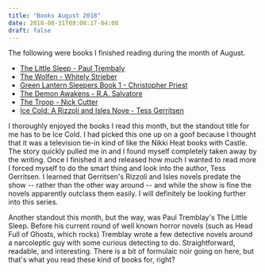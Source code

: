 ```yaml
---
title: "Books August 2018"
date: 2018-08-31T08:00:17-04:00
draft: false
---
```


The following were books I finished reading during the month of August.

* [The Little Sleep - Paul Trembaly](https://www.amazon.com/gp/product/B002GYI93S/ref=dbs_a_def_rwt_bibl_vppi_i3)
* [The Wolfen - Whitely Strieber](https://www.amazon.com/gp/product/B00LR0O8WI/ref=dbs_a_def_rwt_hsch_vapi_taft_p1_i7)
* [Green Lantern Sleepers Book 1 - Christopher Priest](https://www.amazon.com/Green-Lantern-Sleepers-Book-Bk/dp/1416504273/ref=bseries_primary_1_1416504273)
* [The Demon Awakens - R.A. Salvatore](https://www.amazon.com/gp/product/B000FBFON2/ref=dbs_a_def_rwt_hsch_vapi_taft_p5_i7)
* [The Troop - Nick Cutter](https://www.amazon.com/Troop-Nick-Cutter-ebook/dp/B00BSBR5DA/ref=tmm_kin_swatch_0?_encoding=UTF8&qid=&sr=)
* [Ice Cold: A Rizzoli and Isles Nove - Tess Gerritsen](https://www.amazon.com/gp/product/B0036S4C5C/ref=dbs_a_def_rwt_bibl_vppi_i11)


I thoroughly enjoyed the books I read this month, but the standout title for me has to be Ice Cold. I had picked this one up on a goof because I thought that it was a television tie-in kind of like the Nikki Heat books with Castle. The story quickly pulled me in and I found myself completely taken away by the writing. Once I finished it and released how much I wanted to read more I forced myself to do the smart thing and look into the author, Tess Gerritsen. I learned that Gerritsen's Rizzoli and Isles novels predate the show -- rather than the other way around -- and while the show is fine the novels apparently outclass them easily. I will definitely be looking further into this series.

Another standout this month, but the way, was Paul Tremblay's The Little Sleep. Before his current round of well known horror novels (such as Head Full of Ghosts, which rocks) Tremblay wrote a few detective novels around a narcoleptic guy with some curious detecting to do. Straightforward, readable, and interesting. There is a bit of formulaic noir going on here, but that's what you read these kind of books for, right?






